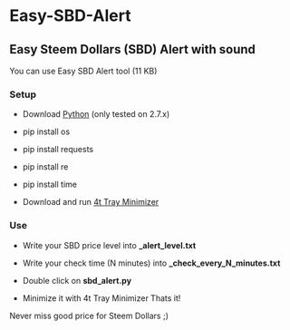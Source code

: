 # Easy-SBD-Alert
Easy Steem Dollars (SBD) Alert with sound
---

You can use Easy SBD Alert tool (11 KB)

###  Setup
* Download [Python](https://www.python.org/downloads/) (only tested on 2.7.x)
* pip install os
* pip install requests
* pip install re
* pip install time

* Download and run [4t Tray Minimizer](http://download.cnet.com/4t-Tray-Minimizer/3000-2072_4-10079431.html)

### Use
* Write your SBD price level into **_alert_level.txt**
* Write your check time (N minutes) into **_check_every_N_minutes.txt**
* Double click on **sbd_alert.py**

* Minimize it with 4t Tray Minimizer
Thats it!

Never miss good price for Steem Dollars ;)
